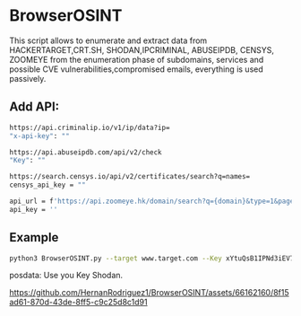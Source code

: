 # BrowserOSINT

This script allows to enumerate and extract data from HACKERTARGET,CRT.SH, SHODAN,IPCRIMINAL, ABUSEIPDB, CENSYS, ZOOMEYE from the enumeration phase of subdomains, services and possible CVE vulnerabilities,compromised emails, everything is used passively.

## Add API:

```sh
https://api.criminalip.io/v1/ip/data?ip=
"x-api-key": ""
```

```sh
https://api.abuseipdb.com/api/v2/check
"Key": ""
```

```sh
https://search.censys.io/api/v2/certificates/search?q=names=
censys_api_key = ""
```

```sh
api_url = f'https://api.zoomeye.hk/domain/search?q={domain}&type=1&page=1'
api_key = ''
```

## Example

```sh
python3 BrowserOSINT.py --target www.target.com --Key xYtuQsB1IPNd3iEV7bSjVmHKUjPqPXpY
```
posdata: Use you Key Shodan.


https://github.com/HernanRodriguez1/BrowserOSINT/assets/66162160/8f15ad61-870d-43de-8ff5-c9c25d8c1d91
